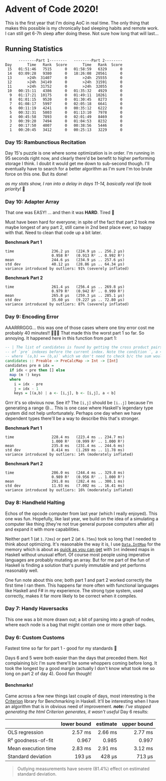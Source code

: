# Advent of Code 2020!
This is the first year that I'm doing AoC in real time. The only thing that makes this possible is my chronically bad sleeping habits and remote work. I can still get 6-7h sleep after doing these. Not sure how long that will last...
## Running Statistics

```
      --------Part 1--------   --------Part 2--------
Day       Time   Rank  Score       Time   Rank  Score
 15   01:51:46   7515      0   01:58:59   6329      0
 14   03:09:28   9380      0   18:26:08  20561      0
 13       >24h  31407      0       >24h  25555      0
 12       >24h  34149      0       >24h  31591      0
 11       >24h  31752      0       >24h  32055      0
 10   00:15:11   4386      0   01:35:32   4929      0
  9   01:17:21  10175      0   01:49:11  10261      0
  8   01:01:15   9520      0   01:30:45   8273      0
  7   01:08:17   5997      0   02:05:18   6641      0
  6   00:11:19   4241      0   00:35:12   6222      0
  5   00:32:31   5803      0   01:13:10   7978      0
  4   00:45:58   7893      0   02:01:49   8469      0
  3   00:39:20   7494      0   01:04:53   8232      0
  2   00:17:50   4007      0   00:38:56   5446      0
  1   00:20:45   3412      0   00:25:13   3229      0
```

### Day 15: Rambunctious Recitation
Day 15's puzzle is one where some optimization is in order. I'm running in 95 seconds right now, and clearly there'd be benefit to higher performing storage I think. I doubt it would get me down to sub-second though. I'll eventually have to search for a better algorithm as I'm sure I'm too brute force on this one. But its done!

_as my stats show, I ran into a delay in days 11-14, basically real life took priority!_ 🙂
### Day 10: Adapter Array
That one was EASY! ... and then it was **HARD**. Tired 🥱

Must have been hard for everyone; in spite of the fact that part 2 took me maybe longest of any part 2, still came in 2nd best place ever, so happy with that. Need to clean that code up a bit later.

**Benchmark Part 1**
```
time                 236.2 μs   (224.9 μs .. 256.2 μs)
                     0.958 R²   (0.913 R² .. 0.992 R²)
mean                 244.6 μs   (234.9 μs .. 257.6 μs)
std dev              40.12 μs   (28.86 μs .. 64.34 μs)
variance introduced by outliers: 91% (severely inflated)
```

**Benchmark Part 2**
```
time                 261.4 μs   (256.4 μs .. 269.8 μs)
                     0.979 R²   (0.942 R² .. 0.999 R²)
mean                 265.8 μs   (259.3 μs .. 285.1 μs)
std dev              35.60 μs   (9.227 μs .. 72.80 μs)
variance introduced by outliers: 87% (severely inflated)
```

### Day 9: Encoding Error
AAARRRGGG... this was one of those cases where one tiny error cost me probably 40 minutes!! 🤦🏾‍♂️ 
That made this the worst part 1 so far. So annoying. It happened here in this function from part 1:
```haskell
-- | The list of candidates is found by getting the cross product pairs within the range
-- of `pre` indexes before the current index. Note the condition `, a < b` eliminates cases
-- where `(a,b) == (b,a)` which we don't need to check b/c the sum would be the same
candidates :: Preable -> PreCalcMap -> Int -> [Int]
candidates pre m idx =
  if idx < pre then [] else
  map (m !) keys
  where
    i = idx - pre
    j = idx - 1
    keys = [(a,b) | a <- [i,j], b <- [i,j], a < b]
```
Grrr it's so obvious now. See it?
The `[i,j]` should be `[i..j]` because I'm generating a range 😢... This is one case where Haskell's legendary type system did not help unfortunately. Perhaps one day when we have dependent types there'll be a way to describe this that's stronger.

**Benchmark Part 1**
```
time                 228.4 ms   (223.4 ms .. 234.7 ms)
                     1.000 R²   (0.999 R² .. 1.000 R²)
mean                 235.8 ms   (231.4 ms .. 244.6 ms)
std dev              8.414 ms   (1.269 ms .. 11.78 ms)
variance introduced by outliers: 14% (moderately inflated)
```

**Benchmark Part 2**
```
time                 286.0 ms   (244.4 ms .. 329.8 ms)
                     0.989 R²   (0.956 R² .. 1.000 R²)
mean                 291.8 ms   (282.4 ms .. 300.1 ms)
std dev              11.93 ms   (7.002 ms .. 16.41 ms)
variance introduced by outliers: 16% (moderately inflated)
```

### Day 8: Handheld Halting
Echos of the opcode computer from last year (which I really enjoyed). This one was fun. Hopefully, like last year, we build on the idea of a simulating a computer like thing (they're not true general purpose computers after all) and expand it with more capabilities.

Neither part 1 (at `1.72ms`) or part 2 (at `6.75ms`) took so long that I needed to think about optimizing. It's reasonable the way it is, I use [`Data.IntMap`](https://hackage.haskell.org/package/containers-0.6.4.1/docs/Data-IntMap.html) for the memory which is about as [quick as you can get](https://github.com/haskell-perf/dictionaries) with `Int` indexed maps in Haskell without unusual effort. Of course most people using imperative languages are probably mutating an array. But for me part of the fun of Haskell is finding a solution that's purely immutable and yet performs reasonably well.

One fun note about this one; both part 1 and part 2 worked correctly the first time I ran them. This happens far more often with functional languages like Haskell and F# in my experience. The strong type system, used correctly, makes it far more likely to be correct when it compiles. 

### Day 7: Handy Haversacks
This one was a bit more drawn out; a bit of parsing into a graph of nodes, where each node is a bag that might contain one or more other bags. 


### Day 6: Custom Customs
Fastest time so far for part 1 - good for my standards 🙂

Days 6 and 5 were both easier than the days that preceded them. Not complaining b/c I'm sure there'll be some whoppers coming before long. It took the longest by a good margin (actually I don't know what took me so long on part 2 of day 4). Good fun though!

#### Benchmarks!
Came across a few new things last couple of days, most interesting is the [Criterion](http://www.serpentine.com/criterion/) library for Benchmarking in Haskell. It'll be interesting when I have an algorithm that is in obvious need of improvement. 
_**note:** I've stopped generating the html Criterion generates, it wasn't useful_ 
Day 6 results:

||lower bound	|estimate	|upper bound|
|--|--:|--:|--:|
|OLS regression	|2.57 ms	|2.66 ms	|2.77 ms
|R² goodness-of-fit	|0.967	|0.985	|0.997
|Mean execution time	|2.83 ms	|2.91 ms	|3.12 ms
|Standard deviation	|193 μs	|428 μs|	713 μs
> Outlying measurements have severe (81.4%) effect on estimated standard deviation.

